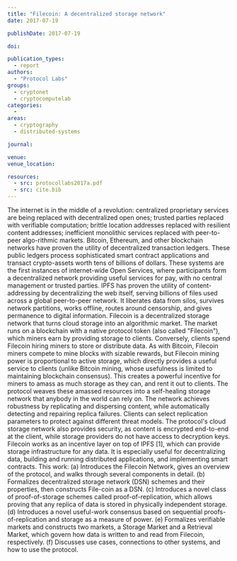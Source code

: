 ```yaml
---
title: "Filecoin: A decentralized storage network"
date: 2017-07-19

publishDate: 2017-07-19

doi:

publication_types:
  - report
authors:
  - "Protocol Labs"
groups:
  - cryptonet
  - cryptocomputelab
categories:
  -
areas:
  - cryptography
  - distributed-systems

journal:

venue:
venue_location:

resources:
  - src: protocollabs2017a.pdf
  - src: cite.bib
---
```

The internet is in the middle of a revolution: centralized proprietary services are being replaced with decentralized open ones; trusted parties replaced with verifiable computation; brittle location addresses replaced with resilient content addresses; inefficient monolithic services replaced with peer-to-peer algo-rithmic markets. Bitcoin, Ethereum, and other blockchain networks have proven the utility of decentralized transaction ledgers. These public ledgers process sophisticated smart contract applications and transact crypto-assets worth tens of billions of dollars. These systems are the first instances of internet-wide Open Services, where participants form a decentralized network providing useful services for pay, with no central management or trusted parties. IPFS has proven the utility of content-addressing by decentralizing the web itself, serving billions of files used across a global peer-to-peer network. It liberates data from silos, survives network partitions, works offline, routes around censorship, and gives permanence to digital information. Filecoin is a decentralized storage network that turns cloud storage into an algorithmic market. The market runs on a blockchain with a native protocol token (also called "Filecoin"), which miners earn by providing storage to clients. Conversely, clients spend Filecoin hiring miners to store or distribute data. As with Bitcoin, Filecoin miners compete to mine blocks with sizable rewards, but Filecoin mining power is proportional to active storage, which directly provides a useful service to clients (unlike Bitcoin mining, whose usefulness is limited to maintaining blockchain consensus). This creates a powerful incentive for miners to amass as much storage as they can, and rent it out to clients. The protocol weaves these amassed resources into a self-healing storage network that anybody in the world can rely on. The network achieves robustness by replicating and dispersing content, while automatically detecting and repairing replica failures. Clients can select replication parameters to protect against different threat models. The protocol's cloud storage network also provides security, as content is encrypted end-to-end at the client, while storage providers do not have access to decryption keys. Filecoin works as an incentive layer on top of IPFS [1], which can provide storage infrastructure for any data. It is especially useful for decentralizing data, building and running distributed applications, and implementing smart contracts. This work: (a) Introduces the Filecoin Network, gives an overview of the protocol, and walks through several components in detail. (b) Formalizes decentralized storage network (DSN) schemes and their properties, then constructs File-coin as a DSN. (c) Introduces a novel class of proof-of-storage schemes called proof-of-replication, which allows proving that any replica of data is stored in physically independent storage. (d) Introduces a novel useful-work consensus based on sequential proofs-of-replication and storage as a measure of power. (e) Formalizes verifiable markets and constructs two markets, a Storage Market and a Retrieval Market, which govern how data is written to and read from Filecoin, respectively. (f) Discusses use cases, connections to other systems, and how to use the protocol.
